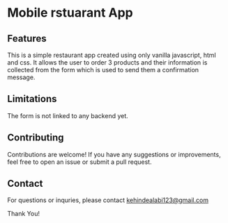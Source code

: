 # Mobile rstuarant App
## Features
This is a simple restaurant app created using only vanilla javascript, html and css. It allows the user to order 3 products and their information is collected from the form which is used to send them a confirmation message.

## Limitations
The form is not linked to any backend yet.

## Contributing
Contributions are welcome! If you have any suggestions or improvements, feel free to open an issue or submit a pull request.

## Contact
For questions or inquries, please contact <a href="mailto:kehindealabi123@gmail.com" target="_blank">kehindealabi123@gmail.com<a>

Thank You!
